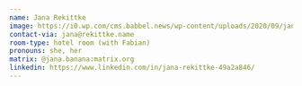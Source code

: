 ```yaml
---
name: Jana Rekittke
image: https://i0.wp.com/cms.babbel.news/wp-content/uploads/2020/09/jana.jpeg?height=440&s=440
contact-via: jana@rekittke.name
room-type: hotel room (with Fabian)
pronouns: she, her
matrix: @jana.banana:matrix.org
linkedin: https://www.linkedin.com/in/jana-rekittke-49a2a846/
---
```


